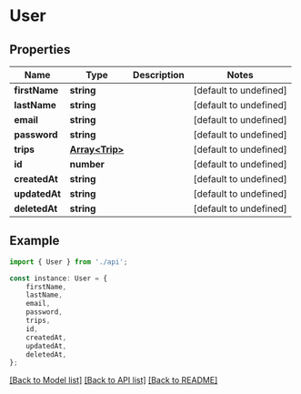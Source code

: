 # User


## Properties

Name | Type | Description | Notes
------------ | ------------- | ------------- | -------------
**firstName** | **string** |  | [default to undefined]
**lastName** | **string** |  | [default to undefined]
**email** | **string** |  | [default to undefined]
**password** | **string** |  | [default to undefined]
**trips** | [**Array&lt;Trip&gt;**](Trip.md) |  | [default to undefined]
**id** | **number** |  | [default to undefined]
**createdAt** | **string** |  | [default to undefined]
**updatedAt** | **string** |  | [default to undefined]
**deletedAt** | **string** |  | [default to undefined]

## Example

```typescript
import { User } from './api';

const instance: User = {
    firstName,
    lastName,
    email,
    password,
    trips,
    id,
    createdAt,
    updatedAt,
    deletedAt,
};
```

[[Back to Model list]](../README.md#documentation-for-models) [[Back to API list]](../README.md#documentation-for-api-endpoints) [[Back to README]](../README.md)
